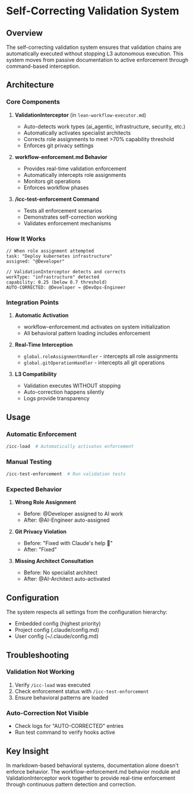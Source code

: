 # Self-Correcting Validation System

## Overview

The self-correcting validation system ensures that validation chains are automatically executed without stopping L3 autonomous execution. This system moves from passive documentation to active enforcement through command-based interception.

## Architecture

### Core Components

1. **ValidationInterceptor** (in `lean-workflow-executor.md`)
   - Auto-detects work types (ai_agentic, infrastructure, security, etc.)
   - Automatically activates specialist architects
   - Corrects role assignments to meet >70% capability threshold
   - Enforces git privacy settings

2. **workflow-enforcement.md Behavior**
   - Provides real-time validation enforcement
   - Automatically intercepts role assignments
   - Monitors git operations
   - Enforces workflow phases

3. **/icc-test-enforcement Command**
   - Tests all enforcement scenarios
   - Demonstrates self-correction working
   - Validates enforcement mechanisms

### How It Works

```pseudocode
// When role assignment attempted
task: "Deploy kubernetes infrastructure"
assigned: "@Developer"

// ValidationInterceptor detects and corrects
workType: "infrastructure" detected
capability: 0.25 (below 0.7 threshold)
AUTO-CORRECTED: @Developer → @DevOps-Engineer
```

### Integration Points

1. **Automatic Activation**
   - workflow-enforcement.md activates on system initialization
   - All behavioral pattern loading includes enforcement

2. **Real-Time Interception**
   - `global.roleAssignmentHandler` - intercepts all role assignments
   - `global.gitOperationHandler` - intercepts all git operations

3. **L3 Compatibility**
   - Validation executes WITHOUT stopping
   - Auto-correction happens silently
   - Logs provide transparency

## Usage

### Automatic Enforcement
```bash
/icc-load  # Automatically activates enforcement
```

### Manual Testing
```bash
/icc-test-enforcement  # Run validation tests
```

### Expected Behavior

1. **Wrong Role Assignment**
   - Before: @Developer assigned to AI work
   - After: @AI-Engineer auto-assigned

2. **Git Privacy Violation**
   - Before: "Fixed with Claude's help 🤖"
   - After: "Fixed"

3. **Missing Architect Consultation**
   - Before: No specialist architect
   - After: @AI-Architect auto-activated

## Configuration

The system respects all settings from the configuration hierarchy:
- Embedded config (highest priority)
- Project config (.claude/config.md)
- User config (~/.claude/config.md)

## Troubleshooting

### Validation Not Working
1. Verify `/icc-load` was executed
2. Check enforcement status with `/icc-test-enforcement`
3. Ensure behavioral patterns are loaded

### Auto-Correction Not Visible
- Check logs for "AUTO-CORRECTED" entries
- Run test command to verify hooks active

## Key Insight

In markdown-based behavioral systems, documentation alone doesn't enforce behavior. The workflow-enforcement.md behavior module and ValidationInterceptor work together to provide real-time enforcement through continuous pattern detection and correction.